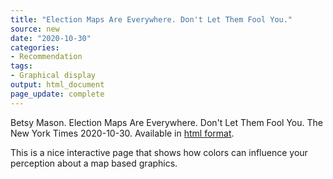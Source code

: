 ```yaml
---
title: "Election Maps Are Everywhere. Don't Let Them Fool You."
source: new
date: "2020-10-30"
categories:
- Recommendation
tags:
- Graphical display
output: html_document
page_update: complete
---
```


Betsy Mason. Election Maps Are Everywhere. Don't Let Them Fool You. The New York Times 2020-10-30. Available in [html format](https://www.nytimes.com/interactive/2020/10/30/opinion/election-results-maps.html).

<!---more--->

This is a nice interactive page that shows how colors can influence your perception about a map based graphics.
